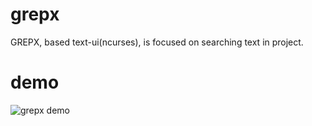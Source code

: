 # grepx
GREPX, based text-ui(ncurses), is focused on searching text in project.

# demo
![grepx demo](https://docs.google.com/drawings/d/e/2PACX-1vSNilYDojQIrO1U_mXxcIHP0FuIb-rR4KtfalPUe1cSNBsgPPLDjhtDymu7EUcUAr9MjbuOFGR6GcTx/pub?w=960&h=720)

